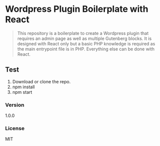 # Wordpress Plugin Boilerplate with React

> This repository is a boilerplate to create a Wordpress plugin that requires an admin page as well as multiple Gutenberg blocks. It is designed with React only but a basic PHP knowledge is required as the main entrypoint file is in PHP. Everything else can be done with React. 

## Test

1. Download or clone the repo. 
2. npm install
5. npm start

### Version
1.0.0

### License
MIT
